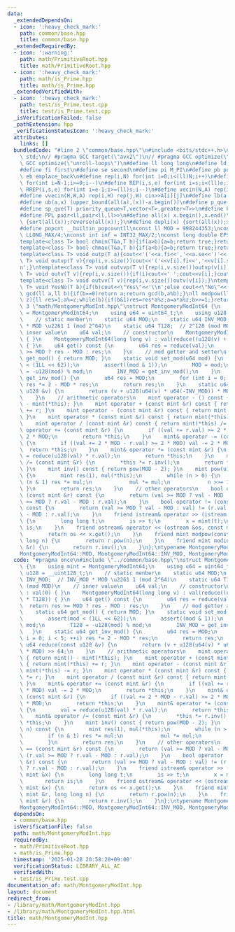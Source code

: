 ```yaml
---
data:
  _extendedDependsOn:
  - icon: ':heavy_check_mark:'
    path: common/base.hpp
    title: common/base.hpp
  _extendedRequiredBy:
  - icon: ':warning:'
    path: math/PrimitiveRoot.hpp
    title: math/PrimitiveRoot.hpp
  - icon: ':heavy_check_mark:'
    path: math/is_Prime.hpp
    title: math/is_Prime.hpp
  _extendedVerifiedWith:
  - icon: ':heavy_check_mark:'
    path: test/is_Prime.test.cpp
    title: test/is_Prime.test.cpp
  _isVerificationFailed: false
  _pathExtension: hpp
  _verificationStatusIcon: ':heavy_check_mark:'
  attributes:
    links: []
  bundledCode: "#line 2 \"common/base.hpp\"\n#include <bits/stdc++.h>\nusing namespace\
    \ std;\n// #pragma GCC target(\"avx2\")\n// #pragma GCC optimize(\"O3\")\n// #pragma\
    \ GCC optimize(\"unroll-loops\")\n#define ll long long\n#define ld long double\n\
    #define fi first\n#define se second\n#define pi M_PI\n#define pb push_back\n#define\
    \ eb emplace_back\n#define rep(i,N) for(int i=0;i<(ll)N;i++)\n#define rrep(i,N)\
    \ for(int i=N-1;i>=0;i--)\n#define REP(i,s,e) for(int i=s;i<(ll)e;i++)\n#define\
    \ RREP(i,s,e) for(int i=e-1;i>=(ll)s;i--)\n#define vecin(N,A) rep(i,N) cin>>A[i]\n\
    #define vvecin(H,W,A) rep(i,H) rep(j,W) cin>>A[i][j]\n#define lb(a,x) (lower_bound(all(a),(x))-a.begin())\n\
    #define ub(a,x) (upper_bound(all(a),(x))-a.begin())\n#define p_que(T) priority_queue<T>\n\
    #define sp_que(T) priority_queue<T,vector<T>,greater<T>>\n#define PP pair<ll,ll>\n\
    #define PPL pair<ll,pair<ll,ll>>\n#define all(x) x.begin(),x.end()\n#define rsort(x)\
    \ {sort(all(x));reverse(all(x));}\n#define dupli(x) {sort(all(x));x.erase(unique(all(x)),x.end());}\n\
    #define popcnt __builtin_popcountll\nconst ll MOD = 998244353;\nconst ll INF =\
    \ LLONG_MAX/4;\nconst int inf = INT32_MAX/2;\nconst long double EPS = 1e-10;\n\
    template<class T> bool chmin(T&a,T b){if(a>b){a=b;return true;}return false;}\n\
    template<class T> bool chmax(T&a,T b){if(a<b){a=b;return true;}return false;}\n\
    template<class T> void outp(T a){cout<<'('<<a.fi<<','<<a.se<<')'<<'\\n';}\ntemplate<class\
    \ T> void outvp(T v){rep(i,v.size())cout<<'('<<v[i].fi<<','<<v[i].se<<')';cout<<'\\\
    n';}\ntemplate<class T> void outvvp(T v){rep(i,v.size())outvp(v[i]);}\ntemplate<class\
    \ T> void outv(T v){rep(i,v.size()){if(i)cout<<' ';cout<<v[i];}cout<<'\\n';}\n\
    template<class T> void outvv(T v){rep(i,v.size())outv(v[i]);}\ntemplate<class\
    \ T> void YesNo(T b){if(b)cout<<\"Yes\"<<'\\n';else cout<<\"No\"<<'\\n';}\nll\
    \ gcd(ll a,ll b){if(b==0)return a;return gcd(b,a%b);}\nll modpow(ll a,ll b,ll\
    \ z){ll res=1;a%=z;while(b){if(b&1)res=res*a%z;a=a*a%z;b>>=1;}return res;}\n#line\
    \ 3 \"math/MontgomeryModInt.hpp\"\nstruct MontgomeryModInt64 {\n    using mint\
    \ = MontgomeryModInt64;\n    using u64 = uint64_t;\n    using u128 = __uint128_t;\n\
    \    // static menber\n    static u64 MOD;\n    static u64 INV_MOD;  // INV_MOD\
    \ * MOD \u2261 1 (mod 2^64)\n    static u64 T128;  // 2^128 (mod MOD)\n    //\
    \ inner value\n    u64 val;\n    // constructor\n    MontgomeryModInt64() : val(0)\
    \ { }\n    MontgomeryModInt64(long long v) : val(reduce((u128(v) + MOD) * T128))\
    \ { }\n    u64 get() const {\n        u64 res = reduce(val);\n        return res\
    \ >= MOD ? res - MOD : res;\n    }\n    // mod getter and setter\n    static u64\
    \ get_mod() { return MOD; }\n    static void set_mod(u64 mod) {\n        assert(mod\
    \ < (1LL << 62));\n        assert((mod & 1));\n        MOD = mod;\n        T128\
    \ = -u128(mod) % mod;\n        INV_MOD = get_inv_mod();\n    }\n    static u64\
    \ get_inv_mod() {\n        u64 res = MOD;\n        for (int i = 0; i < 5; ++i)\
    \ res *= 2 - MOD * res;\n        return res;\n    }\n    static u64 reduce(const\
    \ u128 &v) {\n        return (v + u128(u64(v) * u64(-INV_MOD)) * MOD) >> 64;\n\
    \    }\n    // arithmetic operators\n    mint operator - () const { return mint()\
    \ - mint(*this); }\n    mint operator + (const mint &r) const { return mint(*this)\
    \ += r; }\n    mint operator - (const mint &r) const { return mint(*this) -= r;\
    \ }\n    mint operator * (const mint &r) const { return mint(*this) *= r; }\n\
    \    mint operator / (const mint &r) const { return mint(*this) /= r; }\n    mint&\
    \ operator += (const mint &r) {\n        if ((val += r.val) >= 2 * MOD) val -=\
    \ 2 * MOD;\n        return *this;\n    }\n    mint& operator -= (const mint &r)\
    \ {\n        if ((val += 2 * MOD - r.val) >= 2 * MOD) val -= 2 * MOD;\n      \
    \  return *this;\n    }\n    mint& operator *= (const mint &r) {\n        val\
    \ = reduce(u128(val) * r.val);\n        return *this;\n    }\n    mint& operator\
    \ /= (const mint &r) {\n        *this *= r.inv();\n        return *this;\n   \
    \ }\n    mint inv() const { return pow(MOD - 2); }\n    mint pow(u128 n) const\
    \ {\n        mint res(1), mul(*this);\n        while (n > 0) {\n            if\
    \ (n & 1) res *= mul;\n            mul *= mul;\n            n >>= 1;\n       \
    \ }\n        return res;\n    }\n    // other operators\n    bool operator ==\
    \ (const mint &r) const {\n        return (val >= MOD ? val - MOD : val) == (r.val\
    \ >= MOD ? r.val - MOD : r.val);\n    }\n    bool operator != (const mint &r)\
    \ const {\n        return (val >= MOD ? val - MOD : val) != (r.val >= MOD ? r.val\
    \ - MOD : r.val);\n    }\n    friend istream& operator >> (istream &is, mint &x)\
    \ {\n        long long t;\n        is >> t;\n        x = mint(t);\n        return\
    \ is;\n    }\n    friend ostream& operator << (ostream &os, const mint &x) {\n\
    \        return os << x.get();\n    }\n    friend mint modpow(const mint &r, long\
    \ long n) {\n        return r.pow(n);\n    }\n    friend mint modinv(const mint\
    \ &r) {\n        return r.inv();\n    }\n};\ntypename MontgomeryModInt64::u64\n\
    MontgomeryModInt64::MOD, MontgomeryModInt64::INV_MOD, MontgomeryModInt64::T128;\n"
  code: "#pragma once\n#include \"../common/base.hpp\"\nstruct MontgomeryModInt64\
    \ {\n    using mint = MontgomeryModInt64;\n    using u64 = uint64_t;\n    using\
    \ u128 = __uint128_t;\n    // static menber\n    static u64 MOD;\n    static u64\
    \ INV_MOD;  // INV_MOD * MOD \u2261 1 (mod 2^64)\n    static u64 T128;  // 2^128\
    \ (mod MOD)\n    // inner value\n    u64 val;\n    // constructor\n    MontgomeryModInt64()\
    \ : val(0) { }\n    MontgomeryModInt64(long long v) : val(reduce((u128(v) + MOD)\
    \ * T128)) { }\n    u64 get() const {\n        u64 res = reduce(val);\n      \
    \  return res >= MOD ? res - MOD : res;\n    }\n    // mod getter and setter\n\
    \    static u64 get_mod() { return MOD; }\n    static void set_mod(u64 mod) {\n\
    \        assert(mod < (1LL << 62));\n        assert((mod & 1));\n        MOD =\
    \ mod;\n        T128 = -u128(mod) % mod;\n        INV_MOD = get_inv_mod();\n \
    \   }\n    static u64 get_inv_mod() {\n        u64 res = MOD;\n        for (int\
    \ i = 0; i < 5; ++i) res *= 2 - MOD * res;\n        return res;\n    }\n    static\
    \ u64 reduce(const u128 &v) {\n        return (v + u128(u64(v) * u64(-INV_MOD))\
    \ * MOD) >> 64;\n    }\n    // arithmetic operators\n    mint operator - () const\
    \ { return mint() - mint(*this); }\n    mint operator + (const mint &r) const\
    \ { return mint(*this) += r; }\n    mint operator - (const mint &r) const { return\
    \ mint(*this) -= r; }\n    mint operator * (const mint &r) const { return mint(*this)\
    \ *= r; }\n    mint operator / (const mint &r) const { return mint(*this) /= r;\
    \ }\n    mint& operator += (const mint &r) {\n        if ((val += r.val) >= 2\
    \ * MOD) val -= 2 * MOD;\n        return *this;\n    }\n    mint& operator -=\
    \ (const mint &r) {\n        if ((val += 2 * MOD - r.val) >= 2 * MOD) val -= 2\
    \ * MOD;\n        return *this;\n    }\n    mint& operator *= (const mint &r)\
    \ {\n        val = reduce(u128(val) * r.val);\n        return *this;\n    }\n\
    \    mint& operator /= (const mint &r) {\n        *this *= r.inv();\n        return\
    \ *this;\n    }\n    mint inv() const { return pow(MOD - 2); }\n    mint pow(u128\
    \ n) const {\n        mint res(1), mul(*this);\n        while (n > 0) {\n    \
    \        if (n & 1) res *= mul;\n            mul *= mul;\n            n >>= 1;\n\
    \        }\n        return res;\n    }\n    // other operators\n    bool operator\
    \ == (const mint &r) const {\n        return (val >= MOD ? val - MOD : val) ==\
    \ (r.val >= MOD ? r.val - MOD : r.val);\n    }\n    bool operator != (const mint\
    \ &r) const {\n        return (val >= MOD ? val - MOD : val) != (r.val >= MOD\
    \ ? r.val - MOD : r.val);\n    }\n    friend istream& operator >> (istream &is,\
    \ mint &x) {\n        long long t;\n        is >> t;\n        x = mint(t);\n \
    \       return is;\n    }\n    friend ostream& operator << (ostream &os, const\
    \ mint &x) {\n        return os << x.get();\n    }\n    friend mint modpow(const\
    \ mint &r, long long n) {\n        return r.pow(n);\n    }\n    friend mint modinv(const\
    \ mint &r) {\n        return r.inv();\n    }\n};\ntypename MontgomeryModInt64::u64\n\
    MontgomeryModInt64::MOD, MontgomeryModInt64::INV_MOD, MontgomeryModInt64::T128;"
  dependsOn:
  - common/base.hpp
  isVerificationFile: false
  path: math/MontgomeryModInt.hpp
  requiredBy:
  - math/PrimitiveRoot.hpp
  - math/is_Prime.hpp
  timestamp: '2025-01-28 20:58:20+09:00'
  verificationStatus: LIBRARY_ALL_AC
  verifiedWith:
  - test/is_Prime.test.cpp
documentation_of: math/MontgomeryModInt.hpp
layout: document
redirect_from:
- /library/math/MontgomeryModInt.hpp
- /library/math/MontgomeryModInt.hpp.html
title: math/MontgomeryModInt.hpp
---
```

